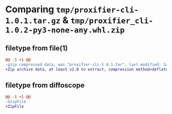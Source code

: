 # Comparing `tmp/proxifier-cli-1.0.1.tar.gz` & `tmp/proxifier_cli-1.0.2-py3-none-any.whl.zip`

## filetype from file(1)

```diff
@@ -1 +1 @@
-gzip compressed data, was "proxifier-cli-1.0.1.tar", last modified: Sat Jun 24 20:29:44 2023, max compression
+Zip archive data, at least v2.0 to extract, compression method=deflate
```

## filetype from diffoscope

```diff
@@ -1 +1 @@
-GzipFile
+ZipFile
```

